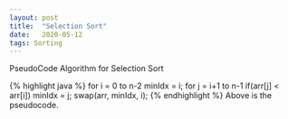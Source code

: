 ```yaml
---
layout: post
title:  "Selection Sort"
date:   2020-05-12
tags: Sorting
---
```


PseudoCode Algorithm for Selection Sort

{% highlight java %}
for i = 0 to n-2
  minIdx = i;
  for j = i+1 to n-1
    if(arr[j] < arr[i]) minIdx = j;
  swap(arr, minIdx, i);
{% endhighlight %}
Above is the pseudocode.
